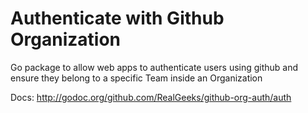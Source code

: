 
# Authenticate with Github Organization

Go package to allow web apps to authenticate users using github and ensure
they belong to a specific Team inside an Organization

Docs: http://godoc.org/github.com/RealGeeks/github-org-auth/auth
